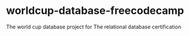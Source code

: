 # worldcup-database-freecodecamp
The world cup database project for The relational database certification
